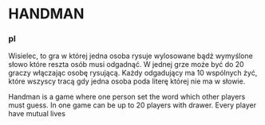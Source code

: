 # HANDMAN

### pl
Wisielec, to gra w której jedna osoba rysuje wylosowane bądź wymyślone słowo które reszta osób musi odgadnąć.
W jednej grze może być do 20 graczy włączając osobę rysującą.
Każdy odgadujący ma 10 wspólnych żyć, które wszyscy tracą gdy jedna osoba poda literę której nie ma w słowie.


Handman is a game where one person set the word which other players must guess.
In one game can be up to 20 players with drawer.
Every player have mutual lives 
